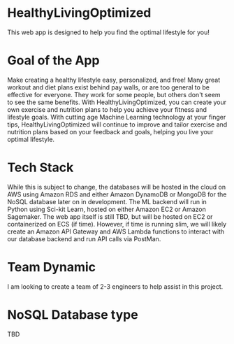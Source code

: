 # HealthyLivingOptimized
This web app is designed to help you find the optimal lifestyle for you! 

# Goal of the App
Make creating a healthy lifestyle easy, personalized, and free! Many great workout and diet plans exist behind pay walls, or are too general to be effective for everyone.  They work for some people, but others don't seem to see the same benefits. With HealthyLivingOptimized, you can create your own exercise and nutrition plans to help you achieve your fitness and lifestyle goals. With cutting age Machine Learning technology at your finger tips, HealthyLivingOptimized will continue to improve and tailor exercise and nutrition plans based on your feedback and goals, helping you live your optimal lifestyle.

# Tech Stack
While this is subject to change, the databases will be hosted in the cloud on AWS using Amazon RDS and either Amazon DynamoDB or MongoDB for the NoSQL database later on in development.  The ML backend will run in Python using Sci-kit Learn, hosted on either Amazon EC2 or Amazon Sagemaker.  The web app itself is still TBD, but will be hosted on EC2 or containerized on ECS (if time).  However, if time is running slim, we will likely create an Amazon API Gateway and AWS Lambda functions to interact with our database backend and run API calls via PostMan.

# Team Dynamic
I am looking to create a team of 2-3 engineers to help assist in this project.

# NoSQL Database type
TBD
